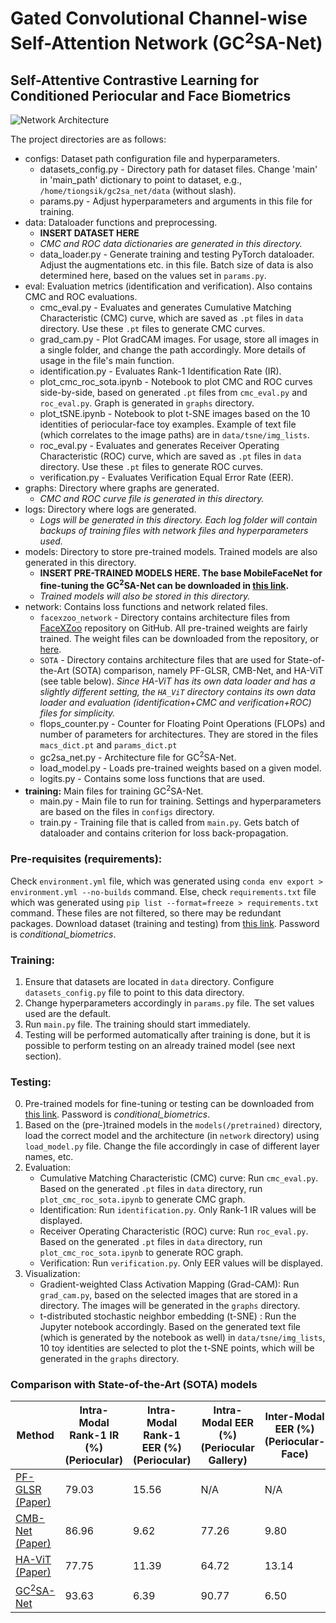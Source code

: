 # Gated Convolutional Channel-wise Self-Attention Network (GC<sup>2</sup>SA-Net)
## Self-Attentive Contrastive Learning for Conditioned Periocular and Face Biometrics

![Network Architecture](GC2SA_Net_Architecture.jpg?raw=true "GC<sup>2</sup>SA-Net")

The project directories are as follows:

- configs: Dataset path configuration file and hyperparameters.
    * datasets_config.py - Directory path for dataset files. Change 'main' in 'main_path' dictionary to point to dataset, e.g., `/home/tiongsik/gc2sa_net/data` (without slash).
    * params.py - Adjust hyperparameters and arguments in this file for training. 
- data: Dataloader functions and preprocessing.
    * __**INSERT DATASET HERE**__
    * _CMC and ROC data dictionaries are generated in this directory._
    * data_loader.py - Generate training and testing PyTorch dataloader. Adjust the augmentations etc. in this file. Batch size of data is also determined here, based on the values set in `params.py`.
- eval: Evaluation metrics (identification and verification). Also contains CMC and ROC evaluations.
    * cmc_eval.py - Evaluates and generates Cumulative Matching Characteristic (CMC) curve, which are saved as `.pt` files in `data` directory. Use these `.pt` files to generate CMC curves.
    * grad_cam.py - Plot GradCAM images. For usage, store all images in a single folder, and change the path accordingly. More details of usage in the file's main function.
    * identification.py - Evaluates Rank-1 Identification Rate (IR).
    * plot_cmc_roc_sota.ipynb - Notebook to plot CMC and ROC curves side-by-side, based on generated `.pt` files from `cmc_eval.py` and `roc_eval.py`. Graph is generated in `graphs` directory.
    * plot_tSNE.ipynb - Notebook to plot t-SNE images based on the 10 identities of periocular-face toy examples. Example of text file (which correlates to the image paths) are in `data/tsne/img_lists`.
    * roc_eval.py - Evaluates and generates Receiver Operating Characteristic (ROC) curve, which are saved as `.pt` files in `data` directory. Use these `.pt` files to generate ROC curves.
    * verification.py - Evaluates Verification Equal Error Rate (EER).
- graphs: Directory where graphs are generated.
    * _CMC and ROC curve file is generated in this directory._
- logs: Directory where logs are generated.
    * _Logs will be generated in this directory. Each log folder will contain backups of training files with network files and hyperparameters used._
- models: Directory to store pre-trained models. Trained models are also generated in this directory.
    * __**INSERT PRE-TRAINED MODELS HERE. The base MobileFaceNet for fine-tuning the GC<sup>2</sup>SA-Net can be downloaded in [this link](https://www.dropbox.com/scl/fo/sx61beaupkwa1574fst2z/h?rlkey=onwf8vji3h20og0w7s6sxznlc&dl=0).**__
    * _Trained models will also be stored in this directory._
- network: Contains loss functions and network related files.
    * `facexzoo_network` - Directory contains architecture files from [FaceXZoo](https://github.com/JDAI-CV/FaceX-Zoo/tree/main/training_mode) repository on GitHub. All pre-trained weights are fairly trained. The weight files can be downloaded from the repository, or [here](https://www.dropbox.com/scl/fo/rnmj0n572gmfkshfplk6u/h?rlkey=lze6kbg2q0mcdrimz5qlkdjqw&dl=0).
    * `SOTA` - Directory contains architecture files that are used for State-of-the-Art (SOTA) comparison, namely PF-GLSR, CMB-Net, and HA-ViT (see table below). _Since HA-ViT has its own data loader and has a slightly different setting, the `HA_ViT` directory contains its own data loader and evaluation (identification+CMC and verification+ROC) files for simplicity._
    * flops_counter.py - Counter for Floating Point Operations (FLOPs) and number of parameters for architectures. They are stored in the files `macs_dict.pt` and `params_dict.pt`
    * gc2sa_net.py - Architecture file for GC<sup>2</sup>SA-Net.
    * load_model.py - Loads pre-trained weights based on a given model.
    * logits.py - Contains some loss functions that are used.
- __training:__ Main files for training GC<sup>2</sup>SA-Net.
    * main.py - Main file to run for training. Settings and hyperparameters are based on the files in `configs` directory.
    * train.py - Training file that is called from `main.py`. Gets batch of dataloader and contains criterion for loss back-propagation.

### Pre-requisites (requirements):
Check `environment.yml` file, which was generated using `conda env export > environment.yml --no-builds` command. Else, check `requirements.txt` file which was generated using `pip list --format=freeze > requirements.txt` command. These files are not filtered, so there may be redundant packages.
Download dataset (training and testing) from [this link](https://www.dropbox.com/s/bfub8fmc44tvcxb/periocular_face_dataset.zip?dl=0). Password is _conditional\_biometrics_.

### Training:
1. Ensure that datasets are located in `data` directory. Configure `datasets_config.py` file to point to this data directory.
2. Change hyperparameters accordingly in `params.py` file. The set values used are the default.
3. Run `main.py` file. The training should start immediately.
4. Testing will be performed automatically after training is done, but it is possible to perform testing on an already trained model (see next section).

### Testing:
0. Pre-trained models for fine-tuning or testing can be downloaded from [this link](https://www.dropbox.com/s/g8gn4x4wp0svyx5/pretrained_models.zip?dl=0). Password is _conditional\_biometrics_.
1. Based on the (pre-)trained models in the `models(/pretrained)` directory, load the correct model and the architecture (in `network` directory) using `load_model.py` file. Change the file accordingly in case of different layer names, etc.
2. Evaluation:
    * Cumulative Matching Characteristic (CMC) curve: Run `cmc_eval.py`. Based on the generated `.pt` files in `data` directory, run `plot_cmc_roc_sota.ipynb` to generate CMC graph.
    * Identification: Run `identification.py`. Only Rank-1 IR values will be displayed.
    * Receiver Operating Characteristic (ROC) curve: Run `roc_eval.py`. Based on the generated `.pt` files in `data` directory, run `plot_cmc_roc_sota.ipynb` to generate ROC graph.
    * Verification: Run `verification.py`. Only EER values will be displayed.
3. Visualization:
    * Gradient-weighted Class Activation Mapping (Grad-CAM): Run `grad_cam.py`, based on the selected images that are stored in a directory. The images will be generated in the `graphs` directory.
    * t-distributed stochastic neighbor embedding (t-SNE) : Run the Jupyter notebook accordingly. Based on the generated text file (which is generated by the notebook as well) in `data/tsne/img_lists`, 10 toy identities are selected to plot the t-SNE points, which will be generated in the `graphs` directory.

### Comparison with State-of-the-Art (SOTA) models

| Method | Intra-Modal Rank-1 IR (%) <br> (Periocular) | Intra-Modal Rank-1 EER (%) <br> (Periocular) | Intra-Modal EER (%) <br> (Periocular Gallery) | Inter-Modal EER (%) <br> (Periocular-Face) |
| --- | --- | --- | --- | --- |
| [PF-GLSR](https://www.dropbox.com/scl/fo/o7rxtbws8g3fmhwkg0f08/h?rlkey=083q0xzibpsfubxmt3d31pa8d&dl=0) [(Paper)](https://ieeexplore.ieee.org/document/9159854) | 79.03 | 15.56 | N/A | N/A |
| [CMB-Net](https://www.dropbox.com/scl/fo/o7rxtbws8g3fmhwkg0f08/h?rlkey=083q0xzibpsfubxmt3d31pa8d&dl=0) [(Paper)](https://ieeexplore.ieee.org/document/9956636) | 86.96 | 9.62 | 77.26 | 9.80 |
| [HA-ViT](https://www.dropbox.com/scl/fo/o7rxtbws8g3fmhwkg0f08/h?rlkey=083q0xzibpsfubxmt3d31pa8d&dl=0) [(Paper)](https://ieeexplore.ieee.org/document/10068230) | 77.75 | 11.39 | 64.72 | 13.14 |
| [GC<sup>2</sup>SA-Net](https://www.dropbox.com/scl/fo/j7tfsk61jz6dch8hyl1hp/h?rlkey=b22nw4ff5kelu5ivti7ioy1mr&dl=0) | 93.63 | 6.39 | 90.77 | 6.50 |